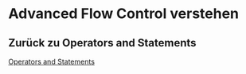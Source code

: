 # Advanced Flow Control verstehen


## Zurück zu Operators and Statements
[Operators and Statements](OperatorsAndStatements.md) 